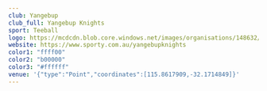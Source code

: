 ```yaml
---
club: Yangebup
club_full: Yangebup Knights
sport: Teeball
logo: https://mcdcdn.blob.core.windows.net/images/organisations/148632/logo-yangebup_knights_junior_ball_club_inc07072017044051.jpg
website: https://www.sporty.com.au/yangebupknights
color1: "ffff00"
color2: "b00000"
color3: "#ffffff"
venue: '{"type":"Point","coordinates":[115.8617909,-32.1714849]}'
---
```

